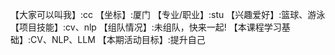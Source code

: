 【大家可以叫我】:cc
【坐标】:厦门
【专业/职业】:stu
【兴趣爱好】:篮球、游泳
【项目技能】:cv、nlp
【组队情况】:未组队，快来一起!
【本课程学习基础】:CV、NLP、LLM
【本期活动目标】:提升自己